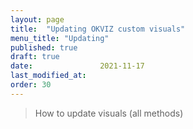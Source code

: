```yaml
---
layout: page
title:  "Updating OKVIZ custom visuals"
menu_title: "Updating"
published: true
draft: true
date:               2021-11-17
last_modified_at:
order: 30
---
```

> How to update visuals (all methods)